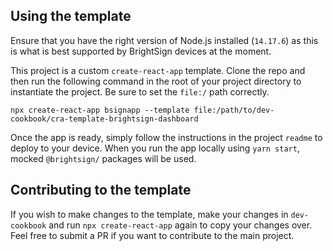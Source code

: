 ## Using the template

Ensure that you have the right version of Node.js installed (`14.17.6`) as this is what is best supported by BrightSign devices at the moment.

This project is a custom `create-react-app` template. Clone the repo and then run the following command in the root of your project directory to instantiate the project. Be sure to set the `file:/` path correctly.

```
npx create-react-app bsignapp --template file:/path/to/dev-cookbook/cra-template-brightsign-dashboard
```

Once the app is ready, simply follow the instructions in the project `readme` to deploy to your device. When you run the app locally using `yarn start`, mocked `@brightsign/` packages will be used.

## Contributing to the template

If you wish to make changes to the template, make your changes in `dev-cookbook` and run `npx create-react-app` again to copy your changes over. Feel free to submit a PR if you want to contribute to the main project.

